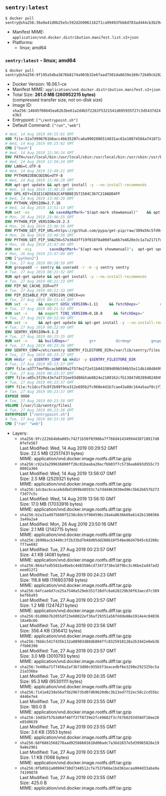 ## `sentry:latest`

```console
$ docker pull sentry@sha256:36a9a41d0b25e5c592d2b906116271ca99493fbb6d783ad444cb3b29c455cbcf
```

-	Manifest MIME: `application/vnd.docker.distribution.manifest.list.v2+json`
-	Platforms:
	-	linux; amd64

### `sentry:latest` - linux; amd64

```console
$ docker pull sentry@sha256:9f195a5dba3676b8174a903b32e6faad7501da8639e169c72b89cb28260d8842
```

-	Docker Version: 18.06.1-ce
-	Manifest MIME: `application/vnd.docker.distribution.manifest.v2+json`
-	Total Size: **261.0 MB (260952215 bytes)**  
	(compressed transfer size, not on-disk size)
-	Image ID: `sha256:14845f08645ea62b3be61a2d4b5f2263f5321541d695935f27c5d5437d24e3b3`
-	Entrypoint: `["\/entrypoint.sh"]`
-	Default Command: `["run","web"]`

```dockerfile
# Wed, 14 Aug 2019 00:25:01 GMT
ADD file:52a7d996761b6acc4bb35207ca6a9902086514831ac81e10874584a741871d22 in / 
# Wed, 14 Aug 2019 00:25:02 GMT
CMD ["bash"]
# Wed, 14 Aug 2019 12:30:24 GMT
ENV PATH=/usr/local/bin:/usr/local/sbin:/usr/local/bin:/usr/sbin:/usr/bin:/sbin:/bin
# Wed, 14 Aug 2019 12:30:24 GMT
ENV LANG=C.UTF-8
# Wed, 14 Aug 2019 13:48:21 GMT
ENV PYTHONIOENCODING=UTF-8
# Wed, 14 Aug 2019 13:48:29 GMT
RUN apt-get update && apt-get install -y --no-install-recommends 		ca-certificates 		netbase 	&& rm -rf /var/lib/apt/lists/*
# Wed, 14 Aug 2019 13:48:29 GMT
ENV GPG_KEY=C01E1CAD5EA2C4F0B8E3571504C367C218ADD4FF
# Wed, 14 Aug 2019 13:48:29 GMT
ENV PYTHON_VERSION=2.7.16
# Wed, 14 Aug 2019 13:51:13 GMT
RUN set -ex 		&& savedAptMark="$(apt-mark showmanual)" 	&& apt-get update && apt-get install -y --no-install-recommends 		dpkg-dev 		gcc 		libbz2-dev 		libc6-dev 		libdb-dev 		libgdbm-dev 		libncursesw5-dev 		libreadline-dev 		libsqlite3-dev 		libssl-dev 		make 		tk-dev 		wget 		xz-utils 		zlib1g-dev 		$(command -v gpg > /dev/null || echo 'gnupg dirmngr') 		&& wget -O python.tar.xz "https://www.python.org/ftp/python/${PYTHON_VERSION%%[a-z]*}/Python-$PYTHON_VERSION.tar.xz" 	&& wget -O python.tar.xz.asc "https://www.python.org/ftp/python/${PYTHON_VERSION%%[a-z]*}/Python-$PYTHON_VERSION.tar.xz.asc" 	&& export GNUPGHOME="$(mktemp -d)" 	&& gpg --batch --keyserver ha.pool.sks-keyservers.net --recv-keys "$GPG_KEY" 	&& gpg --batch --verify python.tar.xz.asc python.tar.xz 	&& { command -v gpgconf > /dev/null && gpgconf --kill all || :; } 	&& rm -rf "$GNUPGHOME" python.tar.xz.asc 	&& mkdir -p /usr/src/python 	&& tar -xJC /usr/src/python --strip-components=1 -f python.tar.xz 	&& rm python.tar.xz 		&& cd /usr/src/python 	&& gnuArch="$(dpkg-architecture --query DEB_BUILD_GNU_TYPE)" 	&& ./configure 		--build="$gnuArch" 		--enable-shared 		--enable-unicode=ucs4 	&& make -j "$(nproc)" 	&& make install 	&& ldconfig 		&& apt-mark auto '.*' > /dev/null 	&& apt-mark manual $savedAptMark 	&& find /usr/local -type f -executable -not \( -name '*tkinter*' \) -exec ldd '{}' ';' 		| awk '/=>/ { print $(NF-1) }' 		| sort -u 		| xargs -r dpkg-query --search 		| cut -d: -f1 		| sort -u 		| xargs -r apt-mark manual 	&& apt-get purge -y --auto-remove -o APT::AutoRemove::RecommendsImportant=false 	&& rm -rf /var/lib/apt/lists/* 		&& find /usr/local -depth 		\( 			\( -type d -a \( -name test -o -name tests \) \) 			-o 			\( -type f -a \( -name '*.pyc' -o -name '*.pyo' \) \) 		\) -exec rm -rf '{}' + 	&& rm -rf /usr/src/python 		&& python2 --version
# Mon, 26 Aug 2019 23:46:55 GMT
ENV PYTHON_PIP_VERSION=19.2.3
# Mon, 26 Aug 2019 23:46:56 GMT
ENV PYTHON_GET_PIP_URL=https://github.com/pypa/get-pip/raw/309a56c5fd94bd1134053a541cb4657a4e47e09d/get-pip.py
# Mon, 26 Aug 2019 23:46:56 GMT
ENV PYTHON_GET_PIP_SHA256=57e3643ff19f018f8a00dfaa6b7e4620e3c1a7a2171fd218425366ec006b3bfe
# Mon, 26 Aug 2019 23:47:08 GMT
RUN set -ex; 		savedAptMark="$(apt-mark showmanual)"; 	apt-get update; 	apt-get install -y --no-install-recommends wget; 		wget -O get-pip.py "$PYTHON_GET_PIP_URL"; 	echo "$PYTHON_GET_PIP_SHA256 *get-pip.py" | sha256sum --check --strict -; 		apt-mark auto '.*' > /dev/null; 	[ -z "$savedAptMark" ] || apt-mark manual $savedAptMark; 	apt-get purge -y --auto-remove -o APT::AutoRemove::RecommendsImportant=false; 	rm -rf /var/lib/apt/lists/*; 		python get-pip.py 		--disable-pip-version-check 		--no-cache-dir 		"pip==$PYTHON_PIP_VERSION" 	; 	pip --version; 		find /usr/local -depth 		\( 			\( -type d -a \( -name test -o -name tests \) \) 			-o 			\( -type f -a \( -name '*.pyc' -o -name '*.pyo' \) \) 		\) -exec rm -rf '{}' +; 	rm -f get-pip.py
# Mon, 26 Aug 2019 23:47:09 GMT
CMD ["python2"]
# Tue, 27 Aug 2019 00:20:59 GMT
RUN groupadd -r sentry && useradd -r -m -g sentry sentry
# Tue, 27 Aug 2019 00:21:32 GMT
RUN apt-get update && apt-get install -y --no-install-recommends         gcc         git         libffi-dev         libjpeg-dev         libmaxminddb-dev         libpq-dev         libxml2-dev         libxmlsec1-dev         libxslt-dev         libyaml-dev         pkg-config     && rm -rf /var/lib/apt/lists/*
# Tue, 27 Aug 2019 00:21:33 GMT
ENV PIP_NO_CACHE_DIR=off
# Tue, 27 Aug 2019 00:21:33 GMT
ENV PIP_DISABLE_PIP_VERSION_CHECK=on
# Tue, 27 Aug 2019 00:21:43 GMT
RUN set -x     && export GOSU_VERSION=1.11     && fetchDeps="         dirmngr         gnupg         wget     "     && apt-get update && apt-get install -y --no-install-recommends $fetchDeps && rm -rf /var/lib/apt/lists/*     && wget -O /usr/local/bin/gosu "https://github.com/tianon/gosu/releases/download/$GOSU_VERSION/gosu-$(dpkg --print-architecture)"     && wget -O /usr/local/bin/gosu.asc "https://github.com/tianon/gosu/releases/download/$GOSU_VERSION/gosu-$(dpkg --print-architecture).asc"     && export GNUPGHOME="$(mktemp -d)"     && for key in       B42F6819007F00F88E364FD4036A9C25BF357DD4     ; do       gpg --batch --keyserver hkp://ha.pool.sks-keyservers.net --recv-keys "$key" ||       gpg --batch --keyserver hkp://ipv4.pool.sks-keyservers.net --recv-keys "$key" ||       gpg --batch --keyserver hkp://pgp.mit.edu:80 --recv-keys "$key" ;     done     && gpg --batch --verify /usr/local/bin/gosu.asc /usr/local/bin/gosu     && gpgconf --kill all     && rm -r "$GNUPGHOME" /usr/local/bin/gosu.asc     && chmod +x /usr/local/bin/gosu     && gosu nobody true     && apt-get purge -y --auto-remove $fetchDeps
# Tue, 27 Aug 2019 00:21:52 GMT
RUN set -x     && export TINI_VERSION=0.18.0     && fetchDeps="         dirmngr         gnupg         wget     "     && apt-get update && apt-get install -y --no-install-recommends $fetchDeps && rm -rf /var/lib/apt/lists/*     && wget -O /usr/local/bin/tini "https://github.com/krallin/tini/releases/download/v$TINI_VERSION/tini"     && wget -O /usr/local/bin/tini.asc "https://github.com/krallin/tini/releases/download/v$TINI_VERSION/tini.asc"     && export GNUPGHOME="$(mktemp -d)"     && for key in       595E85A6B1B4779EA4DAAEC70B588DFF0527A9B7     ; do       gpg --batch --keyserver hkp://ha.pool.sks-keyservers.net --recv-keys "$key" ||       gpg --batch --keyserver hkp://ipv4.pool.sks-keyservers.net --recv-keys "$key" ||       gpg --batch --keyserver hkp://pgp.mit.edu:80 --recv-keys "$key" ;     done     && gpg --batch --verify /usr/local/bin/tini.asc /usr/local/bin/tini     && gpgconf --kill all     && rm -r "$GNUPGHOME" /usr/local/bin/tini.asc     && chmod +x /usr/local/bin/tini     && tini -h && apt-get purge -y --auto-remove $fetchDeps
# Tue, 27 Aug 2019 00:22:09 GMT
RUN set -x     && apt-get update && apt-get install -y --no-install-recommends make && rm -rf /var/lib/apt/lists/*     && pip install librabbitmq==1.6.1 maxminddb==1.4.1     && python -c 'import librabbitmq'     && python -c 'import maxminddb.extension; maxminddb.extension.Reader'     && apt-get purge -y --auto-remove make
# Tue, 27 Aug 2019 00:22:09 GMT
ENV SENTRY_VERSION=9.1.2
# Tue, 27 Aug 2019 00:23:35 GMT
RUN set -x     && buildDeps="         g++         dirmngr         gnupg         wget     "     && apt-get update && apt-get install -y --no-install-recommends $buildDeps && rm -rf /var/lib/apt/lists/*     && mkdir -p /usr/src/sentry     && wget -O /usr/src/sentry/sentry-${SENTRY_VERSION}-py27-none-any.whl "https://github.com/getsentry/sentry/releases/download/${SENTRY_VERSION}/sentry-${SENTRY_VERSION}-py27-none-any.whl"     && wget -O /usr/src/sentry/sentry-${SENTRY_VERSION}-py27-none-any.whl.asc "https://github.com/getsentry/sentry/releases/download/${SENTRY_VERSION}/sentry-${SENTRY_VERSION}-py27-none-any.whl.asc"     && wget -O /usr/src/sentry/sentry_plugins-${SENTRY_VERSION}-py2.py3-none-any.whl "https://github.com/getsentry/sentry/releases/download/${SENTRY_VERSION}/sentry_plugins-${SENTRY_VERSION}-py2.py3-none-any.whl"     && wget -O /usr/src/sentry/sentry_plugins-${SENTRY_VERSION}-py2.py3-none-any.whl.asc "https://github.com/getsentry/sentry/releases/download/${SENTRY_VERSION}/sentry_plugins-${SENTRY_VERSION}-py2.py3-none-any.whl.asc"     && export GNUPGHOME="$(mktemp -d)"     && for key in       D8749766A66DD714236A932C3B2D400CE5BBCA60       70DBC4D958026B46032EAB75A17EE621C962DE46       4EBA9A94CC7DC65988662672C2F03C406631065D     ; do       gpg --batch --keyserver hkp://ha.pool.sks-keyservers.net --recv-keys "$key" ||       gpg --batch --keyserver hkp://ipv4.pool.sks-keyservers.net --recv-keys "$key" ||       gpg --batch --keyserver hkp://pgp.mit.edu:80 --recv-keys "$key" ;     done     && gpg --batch --verify /usr/src/sentry/sentry-${SENTRY_VERSION}-py27-none-any.whl.asc /usr/src/sentry/sentry-${SENTRY_VERSION}-py27-none-any.whl     && gpg --batch --verify /usr/src/sentry/sentry_plugins-${SENTRY_VERSION}-py2.py3-none-any.whl.asc /usr/src/sentry/sentry_plugins-${SENTRY_VERSION}-py2.py3-none-any.whl     && gpgconf --kill all     && pip install         /usr/src/sentry/sentry-${SENTRY_VERSION}-py27-none-any.whl         /usr/src/sentry/sentry_plugins-${SENTRY_VERSION}-py2.py3-none-any.whl     && sentry --help     && sentry plugins list     && rm -r "$GNUPGHOME" /usr/src/sentry     && apt-get purge -y --auto-remove $buildDeps
# Tue, 27 Aug 2019 00:23:36 GMT
ENV SENTRY_CONF=/etc/sentry SENTRY_FILESTORE_DIR=/var/lib/sentry/files
# Tue, 27 Aug 2019 00:23:37 GMT
RUN mkdir -p $SENTRY_CONF && mkdir -p $SENTRY_FILESTORE_DIR
# Tue, 27 Aug 2019 00:23:37 GMT
COPY file:a3777eef9bcacb0899a2f574e2f2e51b043389d89b594b55e114b148d8499ba6 in /etc/sentry/ 
# Tue, 27 Aug 2019 00:23:37 GMT
COPY file:a05c3f29c43e7a3731ee93d86b5ab0824e2180162cfb13847d0289d024049804 in /etc/sentry/ 
# Tue, 27 Aug 2019 00:23:37 GMT
COPY file:fc1dccf3c8f2b99f9ce312e695b2fc960e4d1b7cae43a80c164a5aaf0c1f7ff9 in /entrypoint.sh 
# Tue, 27 Aug 2019 00:23:37 GMT
EXPOSE 9000
# Tue, 27 Aug 2019 00:23:38 GMT
VOLUME [/var/lib/sentry/files]
# Tue, 27 Aug 2019 00:23:38 GMT
ENTRYPOINT ["/entrypoint.sh"]
# Tue, 27 Aug 2019 00:23:38 GMT
CMD ["run" "web"]
```

-	Layers:
	-	`sha256:9fc222b64b0a005c742f1b50f03986a7f768d41434994430718917d88fefe567`  
		Last Modified: Wed, 14 Aug 2019 00:29:52 GMT  
		Size: 22.5 MB (22517431 bytes)  
		MIME: application/vnd.docker.image.rootfs.diff.tar.gzip
	-	`sha256:c92a3a299636800ff26c01baaba20acfbb03f7c5736aab693d555c738802a366`  
		Last Modified: Wed, 14 Aug 2019 13:56:07 GMT  
		Size: 2.5 MB (2529321 bytes)  
		MIME: application/vnd.docker.image.rootfs.diff.tar.gzip
	-	`sha256:1dc8ac6cace6ddbd1899b48593c7a7d4d463830ed96c5b62b657b273f3d77c5c`  
		Last Modified: Wed, 14 Aug 2019 13:56:10 GMT  
		Size: 17.0 MB (17033916 bytes)  
		MIME: application/vnd.docker.image.rootfs.diff.tar.gzip
	-	`sha256:b2a31ad975689f5238c8dc5f904596c19a4a8636b69a6142b13003663a49a2a4`  
		Last Modified: Mon, 26 Aug 2019 23:50:16 GMT  
		Size: 2.1 MB (2142715 bytes)  
		MIME: application/vnd.docker.image.rootfs.diff.tar.gzip
	-	`sha256:26906acb3440c3f2b33bd7b48d05dd288b10f54bed6d47845cb3208c7f7ae692`  
		Last Modified: Tue, 27 Aug 2019 00:23:57 GMT  
		Size: 4.1 KB (4081 bytes)  
		MIME: application/vnd.docker.image.rootfs.diff.tar.gzip
	-	`sha256:864afed5581ba9bebc4483586cd734f3736e1879bc3c46be2ad47ad2eee012f2`  
		Last Modified: Tue, 27 Aug 2019 00:24:23 GMT  
		Size: 116.8 MB (116803788 bytes)  
		MIME: application/vnd.docker.image.rootfs.diff.tar.gzip
	-	`sha256:64fcae6d7ce25a7540a529eb351f28dfc6a628229b30f63aecd7c389bef6ba93`  
		Last Modified: Tue, 27 Aug 2019 00:23:57 GMT  
		Size: 1.2 MB (1247421 bytes)  
		MIME: application/vnd.docker.image.rootfs.diff.tar.gzip
	-	`sha256:01d06b7b2055df23e60022ef36af29351a56fddde88e1914e4c0403618a48c6b`  
		Last Modified: Tue, 27 Aug 2019 00:23:56 GMT  
		Size: 356.4 KB (356412 bytes)  
		MIME: application/vnd.docker.image.rootfs.diff.tar.gzip
	-	`sha256:76b6c541f435b132a08903d88db804ffc8325918128a2b3442e0eb36ffb06398`  
		Last Modified: Tue, 27 Aug 2019 00:23:57 GMT  
		Size: 3.0 MB (3010793 bytes)  
		MIME: application/vnd.docker.image.rootfs.diff.tar.gzip
	-	`sha256:7e40ba71f7456a2af3b73d80c935b5f3eacedbf6e3298e292325bc5a21a336ba`  
		Last Modified: Tue, 27 Aug 2019 00:24:35 GMT  
		Size: 95.3 MB (95301111 bytes)  
		MIME: application/vnd.docker.image.rootfs.diff.tar.gzip
	-	`sha256:7141e823de56af5b296735d07d69620d6c3b13ed7752ec50c2cd55bc4446e7e4`  
		Last Modified: Tue, 27 Aug 2019 00:23:55 GMT  
		Size: 180.0 B  
		MIME: application/vnd.docker.image.rootfs.diff.tar.gzip
	-	`sha256:19d5bf57b3d64f48ff37f8739e2fc49682f3cf6760293458df18ee26e85d0639`  
		Last Modified: Tue, 27 Aug 2019 00:23:55 GMT  
		Size: 3.6 KB (3553 bytes)  
		MIME: application/vnd.docker.image.rootfs.diff.tar.gzip
	-	`sha256:68f6861568278aad92586601618d08adc7a36d2837e5d39965826e199a8e2961`  
		Last Modified: Tue, 27 Aug 2019 00:23:55 GMT  
		Size: 1.1 KB (1068 bytes)  
		MIME: application/vnd.docker.image.rootfs.diff.tar.gzip
	-	`sha256:8fb05b1a00904730d7348512cfe7537b6be1bd361ecaa904d33aba9a74199878`  
		Last Modified: Tue, 27 Aug 2019 00:23:55 GMT  
		Size: 425.0 B  
		MIME: application/vnd.docker.image.rootfs.diff.tar.gzip
